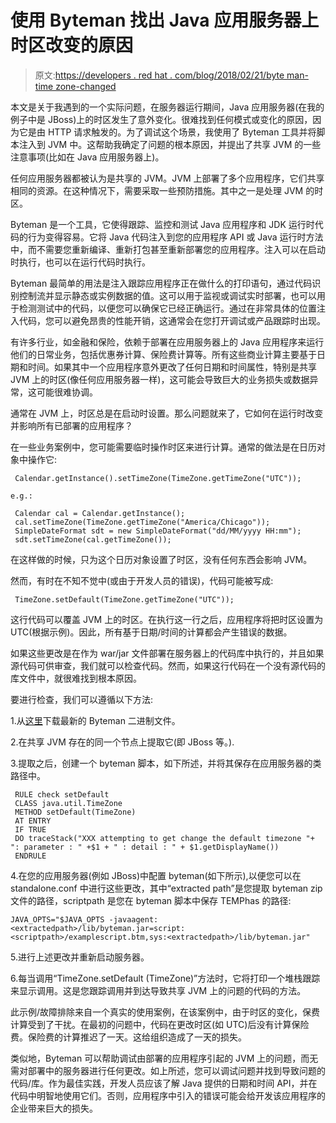 # 使用 Byteman 找出 Java 应用服务器上时区改变的原因

> 原文:[https://developers . red hat . com/blog/2018/02/21/byte man-time zone-changed](https://developers.redhat.com/blog/2018/02/21/byteman-timezone-changed)

本文是关于我遇到的一个实际问题，在服务器运行期间，Java 应用服务器(在我的例子中是 JBoss)上的时区发生了意外变化。很难找到任何模式或变化的原因，因为它是由 HTTP 请求触发的。为了调试这个场景，我使用了 Byteman 工具并将脚本注入到 JVM 中。这帮助我确定了问题的根本原因，并提出了共享 JVM 的一些注意事项(比如在 Java 应用服务器上)。

任何应用服务器都被认为是共享的 JVM。JVM 上部署了多个应用程序，它们共享相同的资源。在这种情况下，需要采取一些预防措施。其中之一是处理 JVM 的时区。

Byteman 是一个工具，它使得跟踪、监控和测试 Java 应用程序和 JDK 运行时代码的行为变得容易。它将 Java 代码注入到您的应用程序 API 或 Java 运行时方法中，而不需要您重新编译、重新打包甚至重新部署您的应用程序。注入可以在启动时执行，也可以在运行代码时执行。

Byteman 最简单的用法是注入跟踪应用程序正在做什么的打印语句，通过代码识别控制流并显示静态或实例数据的值。这可以用于监视或调试实时部署，也可以用于检测测试中的代码，以便您可以确保它已经正确运行。通过在非常具体的位置注入代码，您可以避免昂贵的性能开销，这通常会在您打开调试或产品跟踪时出现。

有许多行业，如金融和保险，依赖于部署在应用服务器上的 Java 应用程序来运行他们的日常业务，包括优惠券计算、保险费计算等。所有这些商业计算主要基于日期和时间。如果其中一个应用程序意外更改了任何日期和时间属性，特别是共享 JVM 上的时区(像任何应用服务器一样)，这可能会导致巨大的业务损失或数据异常，这可能很难协调。

通常在 JVM 上，时区总是在启动时设置。那么问题就来了，它如何在运行时改变并影响所有已部署的应用程序？

在一些业务案例中，您可能需要临时操作时区来进行计算。通常的做法是在日历对象中操作它:

```
 Calendar.getInstance().setTimeZone(TimeZone.getTimeZone("UTC"));

e.g.:

 Calendar cal = Calendar.getInstance();
 cal.setTimeZone(TimeZone.getTimeZone("America/Chicago"));
 SimpleDateFormat sdt = new SimpleDateFormat("dd/MM/yyyy HH:mm");
 sdt.setTimeZone(cal.getTimeZone());

```

在这样做的时候，只为这个日历对象设置了时区，没有任何东西会影响 JVM。

然而，有时在不知不觉中(或由于开发人员的错误)，代码可能被写成:

```
 TimeZone.setDefault(TimeZone.getTimeZone("UTC"));

```

这行代码可以覆盖 JVM 上的时区。在执行这一行之后，应用程序将把时区设置为 UTC(根据示例)。因此，所有基于日期/时间的计算都会产生错误的数据。

如果这些更改是在作为 war/jar 文件部署在服务器上的代码库中执行的，并且如果源代码可供审查，我们就可以检查代码。然而，如果这行代码在一个没有源代码的库文件中，就很难找到根本原因。

要进行检查，我们可以遵循以下方法:

1.从[这里](http://byteman.jboss.org/downloads.html)下载最新的 Byteman 二进制文件。

2.在共享 JVM 存在的同一个节点上提取它(即 JBoss 等。).

3.提取之后，创建一个 byteman 脚本，如下所述，并将其保存在应用服务器的类路径中。

```
 RULE check setDefault
 CLASS java.util.TimeZone
 METHOD setDefault(TimeZone)
 AT ENTRY
 IF TRUE
 DO traceStack("XXX attempting to get change the default timezone "+ ": parameter : " +$1 + " : detail : " + $1.getDisplayName())
 ENDRULE

```

4.在您的应用服务器(例如 JBoss)中配置 byteman(如下所示),以便您可以在 standalone.conf 中进行这些更改，其中“extracted path”是您提取 byteman zip 文件的路径，scriptpath 是您在 byteman 脚本中保存 TEMPhas 的路径:

```
JAVA_OPTS="$JAVA_OPTS -javaagent:<extractedpath>/lib/byteman.jar=script:<scriptpath>/examplescript.btm,sys:<extractedpath>/lib/byteman.jar"
```

5.进行上述更改并重新启动服务器。

6.每当调用“TimeZone.setDefault (TimeZone)”方法时，它将打印一个堆栈跟踪来显示调用。这是您跟踪调用并到达导致共享 JVM 上的问题的代码的方法。

此示例/故障排除来自一个真实的使用案例，在该案例中，由于时区的变化，保费计算受到了干扰。在最初的问题中，代码在更改时区(如 UTC)后没有计算保险费。保险费的计算推迟了一天。这给组织造成了一天的损失。

类似地，Byteman 可以帮助调试由部署的应用程序引起的 JVM 上的问题，而无需对部署中的服务器进行任何更改。如上所述，您可以调试问题并找到导致问题的代码/库。作为最佳实践，开发人员应该了解 Java 提供的日期和时间 API，并在代码中明智地使用它们。否则，应用程序中引入的错误可能会给开发该应用程序的企业带来巨大的损失。